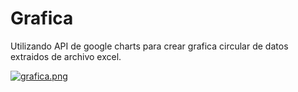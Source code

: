 # Grafica
Utilizando API de google charts para crear grafica circular de datos extraidos de archivo excel.


[![grafica.png](https://i.postimg.cc/rF1WpKNJ/grafica.png)](https://postimg.cc/gn0rSc5X)


